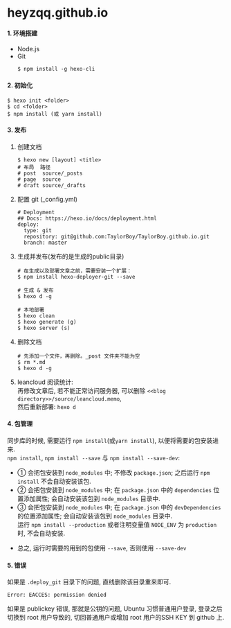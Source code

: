 # heyzqq.github.io

#### 1. 环境搭建

- Node.js
- Git
  ```
  $ npm install -g hexo-cli
  ```

#### 2. 初始化

  ```
  $ hexo init <folder>
  $ cd <folder>
  $ npm install (或 yarn install)
  ```

#### 3. 发布

1. 创建文档
   ```
   $ hexo new [layout] <title>
   # 布局  路径
   # post  source/_posts
   # page  source
   # draft source/_drafts
   ```
2. 配置 git (_config.yml)
   ```
   # Deployment
   ## Docs: https://hexo.io/docs/deployment.html
   deploy:
     type: git 
	 repository: git@github.com:TaylorBoy/TaylorBoy.github.io.git
	 branch: master
   ```
3. 生成并发布(发布的是生成的public目录)
   ```
   # 在生成以及部署文章之前，需要安装一个扩展：
   $ npm install hexo-deployer-git --save

   # 生成 & 发布
   $ hexo d -g

   # 本地部署
   $ hexo clean
   $ hexo generate (g)
   $ hexo server (s)
   ```
4. 删除文档
   ```
   # 先添加一个文件，再删除。_post 文件夹不能为空
   $ rm *.md
   $ hexo d -g
   ```
5. leancloud 阅读统计:  
   再修改文章后, 若不能正常访问服务器, 可以删除 `<<blog directory>>/source/leancloud.memo`,  
   然后重新部署: `hexo d`

#### 4. 包管理

同步库的时候, 需要运行 `npm install`(或`yarn install`), 以便将需要的包安装进来.  
`npm install`, `npm install --save` 与 `npm install --save-dev`:  

- ① 会把包安装到 `node_modules` 中; 不修改 `package.json`; 之后运行 `npm install` 不会自动安装该包.  
- ② 会把包安装到 `node_modules` 中; 在 `package.json` 中的 `dependencies` 位置添加属性; 会自动安装该包到 `node_modules` 目录中.  
- ③ 会把包安装到 `node_modules` 中; 在 `package.json` 中的 `devDependencies` 的位置添加属性; 会自动安装该包到 `node_modules` 目录中.  
    运行 `npm install --production` 或者注明变量值 `NODE_ENV` 为 `production` 时, 不会自动安装.  
* 总之, 运行时需要的用到的包使用 `--save`, 否则使用 `--save-dev`  

#### 5. 错误

如果是 `.deploy_git` 目录下的问题, 直线删除该目录重来即可.  

```
Error: EACCES: permission denied
```

如果是 publickey 错误, 那就是公钥的问题, Ubuntu 习惯普通用户登录, 登录之后切换到 root 用户导致的, 切回普通用户或增加 root 用户的SSH KEY 到 github 上.  


